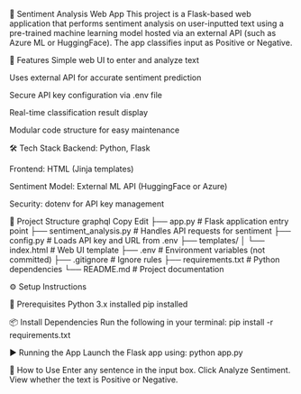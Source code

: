 🧠 Sentiment Analysis Web App This project is a Flask-based web application that performs sentiment analysis on user-inputted text using a pre-trained machine learning model hosted via an external API (such as Azure ML or HuggingFace). The app classifies input as Positive or Negative.

🚀 Features Simple web UI to enter and analyze text

Uses external API for accurate sentiment prediction

Secure API key configuration via .env file

Real-time classification result display

Modular code structure for easy maintenance

🛠️ Tech Stack Backend: Python, Flask

Frontend: HTML (Jinja templates)

Sentiment Model: External ML API (HuggingFace or Azure)

Security: dotenv for API key management

📁 Project Structure graphql Copy Edit ├── app.py # Flask application entry point ├── sentiment_analysis.py # Handles API requests for sentiment ├── config.py # Loads API key and URL from .env ├── templates/ │ └── index.html # Web UI template ├── .env # Environment variables (not committed) ├── .gitignore # Ignore rules ├── requirements.txt # Python dependencies └── README.md # Project documentation

⚙️ Setup Instructions

🔧 Prerequisites Python 3.x installed pip installed

📦 Install Dependencies Run the following in your terminal: pip install -r requirements.txt

▶️ Running the App Launch the Flask app using: python app.py

💬 How to Use Enter any sentence in the input box. Click Analyze Sentiment. View whether the text is Positive or Negative.
